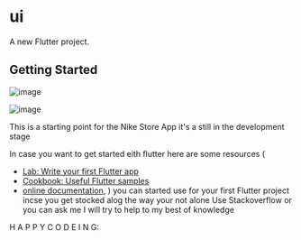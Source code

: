 # ui

A new Flutter project.

## Getting Started  


![image](https://user-images.githubusercontent.com/26329848/171634519-b1150902-f449-4524-93e0-3840d3019c9b.png)

![image](https://user-images.githubusercontent.com/26329848/172737934-edc41e2b-a5dc-4812-8691-27c84e44f47c.png)



This  is a starting point for the Nike Store App it's a still in the development stage

In case you want to get started eith flutter here are some resources  (
- [Lab: Write your first Flutter app](https://docs.flutter.dev/get-started/codelab)
- [Cookbook: Useful Flutter samples](https://docs.flutter.dev/cookbook)
- [online documentation](https://docs.flutter.dev/),
) 
you can started use for  your first Flutter project  incse you get stocked alog the way 
your not alone Use Stackoverflow or you can ask me I will try to help to my best of knowledge

H A P P Y    C O D E I N G:




